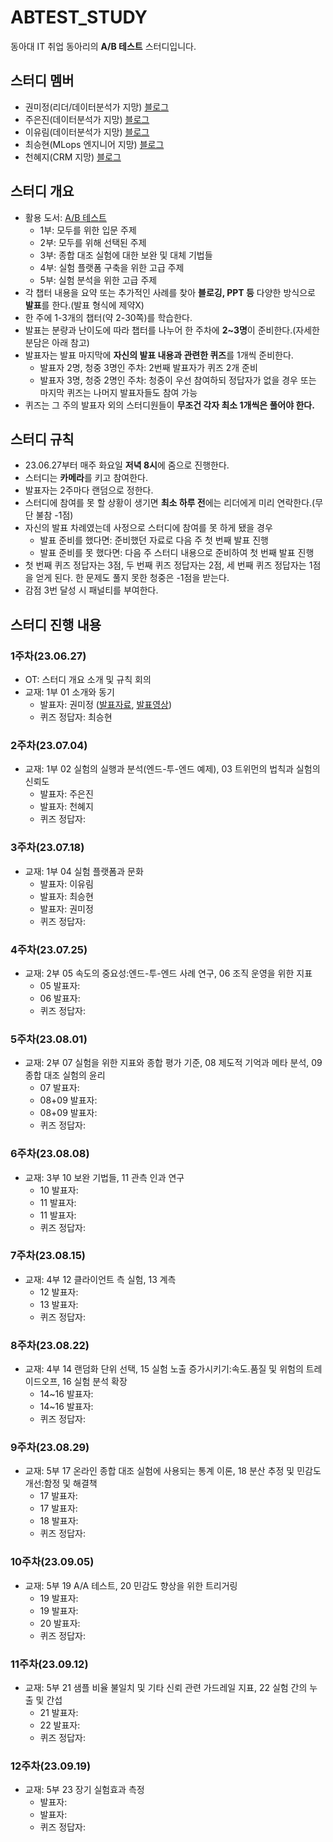 # ABTEST_STUDY
동아대 IT 취업 동아리의 **A/B 테스트** 스터디입니다.

## 스터디 멤버
- 권미정(리더/데이터분석가 지망) [블로그](https://mjrecord.tistory.com/)
- 주은진(데이터분석가 지망) [블로그](https://dunedine.tistory.com/)
- 이유림(데이터분석가 지망) [블로그](https://rimi01.tistory.com/)
- 최승현(MLops 엔지니어 지망) [블로그](https://vulter3653.tistory.com/)
- 천혜지(CRM 지망) [블로그](https://cheonhyeji99.tistory.com/)

## 스터디 개요
- 활용 도서: [A/B 테스트](https://product.kyobobook.co.kr/detail/S000060625360)
  - 1부: 모두를 위한 입문 주제
  - 2부: 모두를 위해 선택된 주제
  - 3부: 종합 대조 실험에 대한 보완 및 대체 기법들
  - 4부: 실험 플랫폼 구축을 위한 고급 주제
  - 5부: 실험 분석을 위한 고급 주제
- 각 챕터 내용을 요약 또는 추가적인 사례를 찾아 **블로깅, PPT 등** 다양한 방식으로 **발표**를 한다.(발표 형식에 제약X)
- 한 주에 1-3개의 챕터(약 2-30쪽)를 학습한다.
- 발표는 분량과 난이도에 따라 챕터를 나누어 한 주차에 **2~3명**이 준비한다.(자세한 분담은 아래 참고) 
- 발표자는 발표 마지막에 **자신의 발표 내용과 관련한 퀴즈**를 1개씩 준비한다.
  - 발표자 2명, 청중 3명인 주차: 2번째 발표자가 퀴즈 2개 준비
  - 발표자 3명, 청중 2명인 주차: 청중이 우선 참여하되 정답자가 없을 경우 또는 마지막 퀴즈는 나머지 발표자들도 참여 가능
- 퀴즈는 그 주의 발표자 외의 스터디원들이 **무조건 각자 최소 1개씩은 풀어야 한다.**

## 스터디 규칙
- 23.06.27부터 매주 화요일 **저녁 8시**에 줌으로 진행한다.
- 스터디는 **카메라**를 키고 참여한다.
- 발표자는 2주마다 랜덤으로 정한다.
- 스터디에 참여를 못 할 상황이 생기면 **최소 하루 전**에는 리더에게 미리 연락한다.(무단 불참 -1점)
- 자신의 발표 차례였는데 사정으로 스터디에 참여를 못 하게 됐을 경우 
  - 발표 준비를 했다면: 준비했던 자료로 다음 주 첫 번째 발표 진행
  - 발표 준비를 못 했다면: 다음 주 스터디 내용으로 준비하여 첫 번째 발표 진행
- 첫 번째 퀴즈 정답자는 3점, 두 번째 퀴즈 정답자는 2점, 세 번째 퀴즈 정답자는 1점을 얻게 된다. 한 문제도 풀지 못한 청중은 -1점을 받는다.
- 감점 3번 달성 시 패널티를 부여한다.

## 스터디 진행 내용
### 1주차(23.06.27)
- OT: 스터디 개요 소개 및 규칙 회의
- 교재: 1부 01 소개와 동기
  - 발표자: 권미정 ([발표자료](https://mjrecord.tistory.com/39), [발표영상](https://drive.google.com/file/d/1HRdzfovI0KKQbdufvzHbcoBZYTWvKAhb/view?usp=sharing))
  - 퀴즈 정답자: 최승현 

### 2주차(23.07.04)
- 교재: 1부 02 실험의 실행과 분석(엔드-투-엔드 예제), 03 트위먼의 법칙과 실험의 신뢰도
  - 발표자: 주은진
  - 발표자: 천혜지
  - 퀴즈 정답자:

### 3주차(23.07.18)
- 교재: 1부 04 실험 플랫폼과 문화
  - 발표자: 이유림
  - 발표자: 최승현
  - 발표자: 권미정
  - 퀴즈 정답자:

### 4주차(23.07.25)
- 교재: 2부 05 속도의 중요성:엔드-투-엔드 사례 연구, 06 조직 운영을 위한 지표
  - 05 발표자:
  - 06 발표자:
  - 퀴즈 정답자:

### 5주차(23.08.01)
- 교재: 2부 07 실험을 위한 지표와 종합 평가 기준, 08 제도적 기억과 메타 분석, 09 종합 대조 실험의 윤리
  - 07 발표자:
  - 08+09 발표자:
  - 08+09 발표자:
  - 퀴즈 정답자:

### 6주차(23.08.08)
- 교재: 3부 10 보완 기법들, 11 관측 인과 연구
  - 10 발표자:
  - 11 발표자:
  - 11 발표자:
  - 퀴즈 정답자:

### 7주차(23.08.15)
- 교재: 4부 12 클라이언트 측 실험, 13 계측
  - 12 발표자:
  - 13 발표자:
  - 퀴즈 정답자:

### 8주차(23.08.22)
- 교재: 4부 14 랜덤화 단위 선택, 15 실험 노출 증가시키기:속도.품질 및 위험의 트레이드오프, 16 실험 분석 확장
  - 14~16 발표자:
  - 14~16 발표자:
  - 퀴즈 정답자:

### 9주차(23.08.29)
- 교재: 5부 17 온라인 종합 대조 실험에 사용되는 통계 이론, 18 분산 추정 및 민감도 개선:함정 및 해결책
  - 17 발표자:
  - 17 발표자:
  - 18 발표자:
  - 퀴즈 정답자:

### 10주차(23.09.05)
- 교재: 5부 19 A/A 테스트, 20 민감도 향상을 위한 트리거링
  - 19 발표자:
  - 19 발표자:
  - 20 발표자:
  - 퀴즈 정답자:

### 11주차(23.09.12)
- 교재: 5부 21 샘플 비율 불일치 및 기타 신뢰 관련 가드레일 지표, 22 실험 간의 누출 및 간섭
  - 21 발표자:
  - 22 발표자:
  - 퀴즈 정답자:

### 12주차(23.09.19)
- 교재: 5부 23 장기 실험효과 측정
  - 발표자:
  - 발표자:
  - 퀴즈 정답자:
